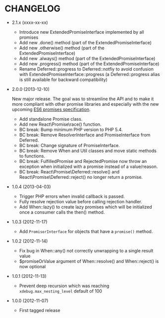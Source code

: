 CHANGELOG
=========

* 2.1.x (xxxx-xx-xx)

  * Introduce new ExtendedPromiseInterface implemented by all promises
  * Add new .done() method (part of the ExtendedPromiseInterface)
  * Add new .otherwise() method (part of the ExtendedPromiseInterface)
  * Add new .always() method (part of the ExtendedPromiseInterface)
  * Add new .progress() method (part of the ExtendedPromiseInterface)
  * Rename Deferred::progress to Deferred::notfiy to avoid confusion with
    ExtendedPromiseInterface::progress (a Deferred::progress alias is still
    available for backward compatibility)

* 2.0.0 (2013-12-10)

  New major release. The goal was to streamline the API and to make it more
  compliant with other promise libraries and especially with the new upcoming
  [ES6 promises specification](https://github.com/domenic/promises-unwrapping/).

  * Add standalone Promise class.
  * Add new React\Promise\race() function.
  * BC break: Bump minimum PHP version to PHP 5.4.
  * BC break: Remove ResolverInterface and PromiseInterface from Deferred.
  * BC break: Change signature of PromiseInterface.
  * BC break: Remove When and Util classes and move static methods to functions.
  * BC break: FulfilledPromise and RejectedPromise now throw an exception when
    initialized with a promise instead of a value/reason.
  * BC break: React\Promise\Deferred::resolve() and React\Promise\Deferred::reject()
    no longer return a promise.

* 1.0.4 (2013-04-03)

  * Trigger PHP errors when invalid callback is passed.
  * Fully resolve rejection value before calling rejection handler.
  * Add When::lazy() to create lazy promises which will be initialized once a
    consumer calls the then() method.

* 1.0.3 (2012-11-17)

  * Add `PromisorInterface` for objects that have a `promise()` method.

* 1.0.2 (2012-11-14)

  * Fix bug in When::any() not correctly unwrapping to a single result value
  * $promiseOrValue argument of When::resolve() and When::reject() is now optional

* 1.0.1 (2012-11-13)

  * Prevent deep recursion which was reaching `xdebug.max_nesting_level` default of 100

* 1.0.0 (2012-11-07)

  * First tagged release
